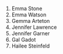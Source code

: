 1. Emma Stone
2. Emma Watson
3. Gemma Arteton
4. Jennifer Lawrence
5. Jennifer Garner
6. Gal Gadot
7. Hailee Steinfeld
